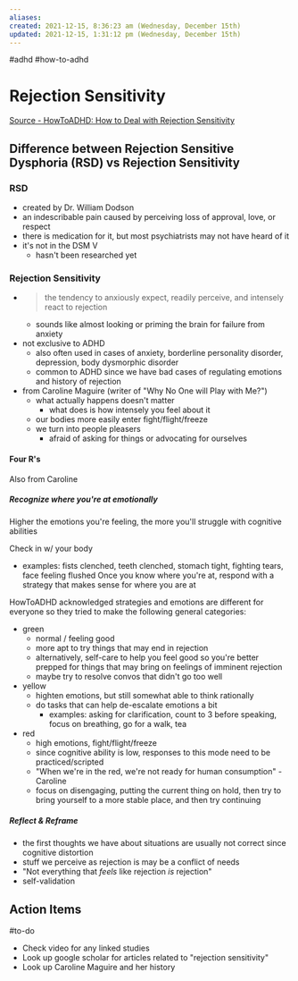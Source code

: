```yaml
---
aliases: 
created: 2021-12-15, 8:36:23 am (Wednesday, December 15th)
updated: 2021-12-15, 1:31:12 pm (Wednesday, December 15th)
---
```

#adhd #how-to-adhd

# Rejection Sensitivity
[Source - HowToADHD: How to Deal with Rejection Sensitivity](https://www.youtube.com/watch?v=jM3azhiOy5E)

## Difference between Rejection Sensitive Dysphoria (RSD) vs Rejection Sensitivity
### RSD
- created by Dr. William Dodson
- an indescribable pain caused by perceiving loss of approval, love, or respect
- there is medication for it, but most psychiatrists may not have heard of it
- it's not in the DSM V
  - hasn't been researched yet

### Rejection Sensitivity
- > the tendency to anxiously expect, readily perceive, and intensely react to rejection
  - sounds like almost looking or priming the brain for failure from anxiety
- not exclusive to ADHD
  - also often used in cases of anxiety, borderline personality disorder, depression, body dysmorphic disorder
  - common to ADHD since we have bad cases of regulating emotions and history of rejection
- from Caroline Maguire (writer of "Why No One will Play with Me?")
  - what actually happens doesn't matter
    - what does is how intensely you feel about it
  - our bodies more easily enter fight/flight/freeze
  - we turn into people pleasers
    - afraid of asking for things or advocating for ourselves

#### Four R's
Also from Caroline

##### Recognize where you're at emotionally
Higher the emotions you're feeling, the more you'll struggle with cognitive abilities

Check in w/ your body
  - examples: fists clenched, teeth clenched, stomach tight, fighting tears, face feeling flushed
Once you know where you're at, respond with a strategy that makes sense for where you are at

HowToADHD acknowledged strategies and emotions are different for everyone so they tried to make the following general categories:
- green
  - normal / feeling good
  - more apt to try things that may end in rejection
  - alternatively, self-care to help you feel good so you're better prepped for things that may bring on feelings of imminent rejection
  - maybe try to resolve convos that didn't go too well
- yellow
  - highten emotions, but still somewhat able to think rationally
  - do tasks that can help de-escalate emotions a bit
    - examples: asking for clarification, count to 3 before speaking, focus on breathing, go for a walk, tea
- red
  - high emotions, fight/flight/freeze
  - since cognitive ability is low, responses to this mode need to be practiced/scripted
  - "When we're in the red, we're not ready for human consumption" - Caroline
  - focus on disengaging, putting the current thing on hold, then try to bring yourself to a more stable place, and then try continuing

##### Reflect & Reframe
- the first thoughts we have about situations are usually not correct since cognitive distortion
- stuff we perceive as rejection is may be a conflict of needs
- "Not everything that *feels* like rejection *is* rejection"
- self-validation


## Action Items
#to-do

- Check video for any linked studies
- Look up google scholar for articles related to "rejection sensitivity"
- Look up Caroline Maguire and her history